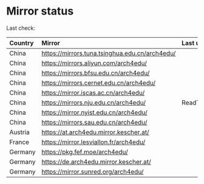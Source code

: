 <script src="./time.js"></script>
# Mirror status
Last check: <script type="text/javascript">localize(1714796596.7044451);</script>

|Country|Mirror|Last update|
|:------|:-----|:----------|
|China|https://mirrors.tuna.tsinghua.edu.cn/arch4edu/|<script type="text/javascript">localize(1714761232);</script>|
|China|https://mirrors.aliyun.com/arch4edu/|<script type="text/javascript">localize(1714761232);</script>|
|China|https://mirrors.bfsu.edu.cn/arch4edu/|<script type="text/javascript">localize(1714761232);</script>|
|China|https://mirrors.cernet.edu.cn/arch4edu/|<script type="text/javascript">localize(1714761232);</script>|
|China|https://mirror.iscas.ac.cn/arch4edu/|<script type="text/javascript">localize(1714761232);</script>|
|China|https://mirrors.nju.edu.cn/arch4edu/|ReadTimeout|
|China|https://mirror.nyist.edu.cn/arch4edu/|<script type="text/javascript">localize(1714761232);</script>|
|China|https://mirrors.sau.edu.cn/arch4edu/|<script type="text/javascript">localize(1714761232);</script>|
|Austria|https://at.arch4edu.mirror.kescher.at/|<script type="text/javascript">localize(1714761232);</script>|
|France|https://mirror.lesviallon.fr/arch4edu/|<script type="text/javascript">localize(1714761232);</script>|
|Germany|https://pkg.fef.moe/arch4edu/|<script type="text/javascript">localize(1714761232);</script>|
|Germany|https://de.arch4edu.mirror.kescher.at/|<script type="text/javascript">localize(1714761232);</script>|
|Germany|https://mirror.sunred.org/arch4edu/|<script type="text/javascript">localize(1714761232);</script>|

<script src="./tablefilter/tablefilter.js"></script>
<script src="./table.js"></script>